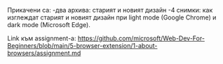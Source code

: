 Прикачени са: 
-два архива: старият и новият дизайн
-4 снимки: как изглеждат старият и новият дизайн при light mode (Google Chrome) и dark mode (Microsoft Edge).


Link към assignment-а:
https://github.com/microsoft/Web-Dev-For-Beginners/blob/main/5-browser-extension/1-about-browsers/assignment.md
